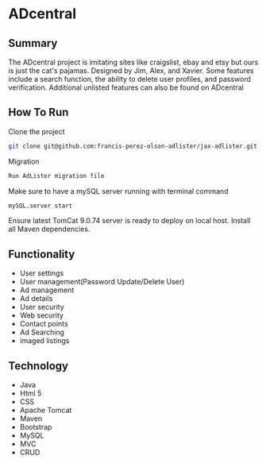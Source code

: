 # ADcentral


## Summary

The ADcentral project is imitating sites like craigslist, ebay and etsy but ours is just the cat's pajamas. Designed by Jim, Alex, and Xavier.
Some features include a search function, the ability to delete user profiles, and password verification. Additional unlisted features can also be found on
ADcentral

## How To Run
Clone the project
```bash 
git clone git@github.com:francis-perez-olson-adlister/jax-adlister.git
```
Migration
```bash
Run AdLister migration file
```
Make sure to have a mySQL server running with terminal command
```bash
mySQL.server start
```


Ensure latest TomCat 9.0.74 server is ready to deploy on local host. Install all Maven dependencies.


## Functionality

* User settings
* User management(Password Update/Delete User)
* Ad management
* Ad details
* User security
* Web security
* Contact points
* Ad Searching
* imaged listings




## Technology

* Java
* Html 5
* CSS
* Apache Tomcat
* Maven
* Bootstrap
* MySQL
* MVC
* CRUD











